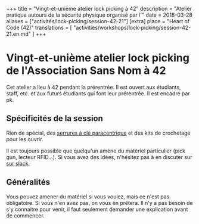 +++
title = "Vingt-et-unième atelier lock picking à 42"
description = "Atelier pratique autours de la sécurité physique organisé par l'"
date = 2018-03-28
aliases = ["activités/lock-picking/session-42-21"]
[extra]
place = "Heart of Code (42)"
translations = [
    "activities/workshops/lock-picking/session-42-21.en.md"
]
+++

# Vingt-et-unième atelier lock picking de l'Association Sans Nom à 42

Cet atelier a lieu à 42 pendant la prérentrée. Il est ouvert aux étudiants,
staff, etc. et aux futurs étudiants qui font leur prérentrée.
Il est encadré par pk.

## Spécificités de la session

Rien de spécial, des [serrures à clé
paracentrique](@/activities/workshops/lock-picking/documentation/paracentric.fr.md) et des
kits de crochetage pour les ouvrir.

Il est toujours possible que quelqu'un amène du matériel particulier (pick gun,
lecteur RFID…).
Si vous avez des idées, n'hésitez pas à en discuter sur [sur
slack](@/contact/index.fr.md).

## Généralités

Vous pouvez amener du matériel si vous voulez, mais ce n'est pas obligatoire.
Si vous n'en avez pas, on vous en prêtera.
Il n'y a pas besoin de s'y connaitre pour venir, il faut seulement demander une
explication avant de commencer.

